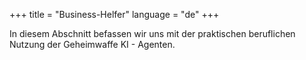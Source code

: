 +++
title = "Business-Helfer" 
language = "de"
+++

In diesem Abschnitt befassen wir uns mit der praktischen beruflichen Nutzung der Geheimwaffe KI - Agenten.
